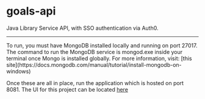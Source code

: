 # goals-api
Java Library Service API, with SSO authentication via Auth0.
<hr/>
To run, you must have MongoDB installed locally and running on port 27017. The command to run the MongoDB service is mongod.exe inside your terminal once Mongo is installed globally. For more information, visit:
[this site](https://docs.mongodb.com/manual/tutorial/install-mongodb-on-windows)

Once these are all in place, run the application which is hosted on port 8081. The UI for this project can be located [here](https://github.com/Djcoyer/goals-ui)